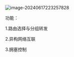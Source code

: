 ![image-20240617223257828](../TyporaImage/image-20240617223257828.png)

功能：

1.路由选择与分组转发

2.异构网络互联

3.拥塞控制